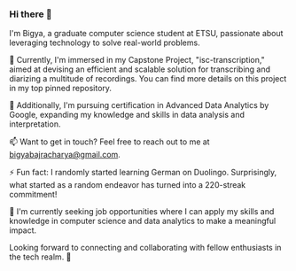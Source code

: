 ### Hi there 👋

I'm Bigya, a graduate computer science student at ETSU, passionate about leveraging technology to solve real-world problems.

🔭 Currently, I'm immersed in my Capstone Project, "isc-transcription," aimed at devising an efficient and scalable solution for transcribing and diarizing a multitude of recordings. You can find more details on this project in my top pinned repository.

🌱 Additionally, I'm pursuing certification in Advanced Data Analytics by Google, expanding my knowledge and skills in data analysis and interpretation.

📫 Want to get in touch? Feel free to reach out to me at bigyabajracharya@gmail.com.

⚡ Fun fact: I randomly started learning German on Duolingo. Surprisingly, what started as a random endeavor has turned into a 220-streak commitment!

💼 I'm currently seeking job opportunities where I can apply my skills and knowledge in computer science and data analytics to make a meaningful impact.

Looking forward to connecting and collaborating with fellow enthusiasts in the tech realm. 🚀

<!--
**bigyaa/bigyaa** is a ✨ _special_ ✨ repository because its `README.md` (this file) appears on your GitHub profile.

Here are some ideas to get you started:

- 🔭 I’m currently working on ...
- 🌱 I’m currently learning ...
- 👯 I’m looking to collaborate on ...
- 🤔 I’m looking for help with ...
- 💬 Ask me about ...
- 📫 How to reach me: ...
- 😄 Pronouns: ...
- ⚡ Fun fact: ...
-->

